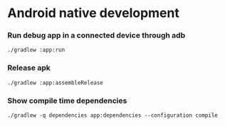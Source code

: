 # Android native development

### Run debug app in a connected device through adb
`./gradlew :app:run`

### Release apk
`./gradlew :app:assembleRelease`

### Show compile time dependencies
`./gradlew -q dependencies app:dependencies --configuration compile`
